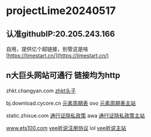 # projectLime20240517  
## 认准githubIP:20.205.243.166
自用，提供亿个超链接，别管这是啥  
[https://limestart.cn/](https://limestart.cn/)  

  
## n大巨头网站可通行 链接均为http  

zhkt.changyan.com [zhkt头子](http://zhkt.changyan.com)  

bj.download.cycore.cn [元素周期表](http://bj.download.cycore.cn/res/c3eed62e856c478bb23d4e5dd19a834e/index.html) ovo [元素周期表主站](http://bj.download.cycore.cn)  

static.zhixue.com [通行证隐私政策](http://static.zhixue.com/rqactivity/protocol/iflytek_edu_account_protocol_v1.html) awa [通行证隐私政策主站](http://static.zhixue.com)  

www.ets100.com [yee听说注册协议](http://www.ets100.com/home/userAgreement.html) lol [yee听说主站](http://www.ets100.com)  
